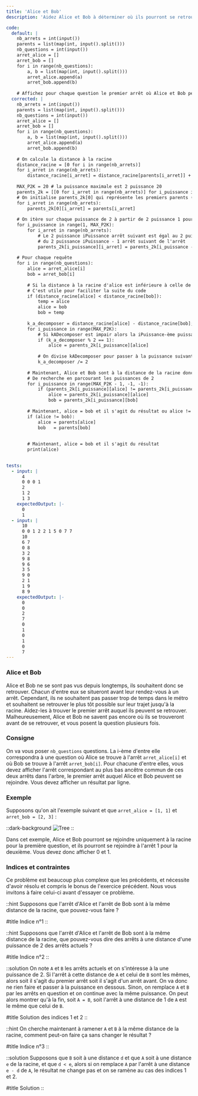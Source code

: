 ```yaml
---
title: 'Alice et Bob'
description: 'Aidez Alice et Bob à déterminer où ils pourront se retrouver selon l'arrêt où ils se trouvent'

code:
  default: |
    nb_arrets = int(input())
    parents = list(map(int, input().split()))
    nb_questions = int(input())
    arret_alice = []
    arret_bob = []
    for i in range(nb_questions):
        a, b = list(map(int, input().split()))
        arret_alice.append(a)
        arret_bob.append(b)
    
    # Affichez pour chaque question le premier arrêt où Alice et Bob peuvent se rejoindre
  corrected: |
    nb_arrets = int(input())
    parents = list(map(int, input().split()))
    nb_questions = int(input())
    arret_alice = []
    arret_bob = []
    for i in range(nb_questions):
        a, b = list(map(int, input().split()))
        arret_alice.append(a)
        arret_bob.append(b)
    
    # On calcule la distance à la racine
    distance_racine = [0 for i in range(nb_arrets)]
    for i_arret in range(nb_arrets):
        distance_racine[i_arret] = distance_racine[parents[i_arret]] + 1
        
    MAX_P2K = 20 # la puissance maximale est 2 puissance 20
    parents_2k = [[0 for i_arret in range(nb_arrets)] for i_puissance in range(MAX_P2K)]
    # On initialise parents_2k[0] qui représente les premiers parents (2 puissance 0 = 1)
    for i_arret in range(nb_arrets):
        parents_2k[0][i_arret] = parents[i_arret]
        
    # On itère sur chaque puissance de 2 à partir de 2 puissance 1 pour calculer sa table
    for i_puissance in range(1, MAX_P2K):
        for i_arret in range(nb_arrets):
            # Le 2 puissance iPuissance arrêt suivant est égal au 2 puissance iPuissance - 1 arrêt de l'arrêt
            # du 2 puissance iPuissance - 1 arrêt suivant de l'arrêt
            parents_2k[i_puissance][i_arret] = parents_2k[i_puissance - 1][parents_2k[i_puissance - 1][i_arret]]
        
    # Pour chaque requête
    for i in range(nb_questions):
        alice = arret_alice[i]
        bob = arret_bob[i]
        
        # Si la distance à la racine d'alice est inférieure à celle de bob, on les inverse
        # C'est utile pour faciliter la suite du code
        if (distance_racine[alice] < distance_racine[bob]):
            temp = alice
            alice = bob
            bob = temp
        
        k_a_decomposer = distance_racine[alice] - distance_racine[bob];
        for i_puissance in range(MAX_P2K):
            # Si kADecomposer est impair alors la iPuissance-ème puissance est inclue dans k.
            if (k_a_decomposer % 2 == 1):
                alice = parents_2k[i_puissance][alice]
    
            # On divise kADecomposer pour passer à la puissance suivante
            k_a_decomposer /= 2
        
        # Maintenant, Alice et Bob sont à la distance de la racine donc on peut appliquer l'algorithme
        # De recherche en parcourant les puissances de 2
        for i_puissance in range(MAX_P2K - 1, -1, -1):
            if (parents_2k[i_puissance][alice] != parents_2k[i_puissance][bob]):
                alice = parents_2k[i_puissance][alice]
                bob = parents_2k[i_puissance][bob]
        
        # Maintenant, alice = bob et il s'agit du résultat ou alice != bob et parents[alice] = parents[bob] et c'est le résultat
        if (alice != bob):
            alice = parents[alice]
            bob   = parents[bob]
        
        
        # Maintenant, alice = bob et il s'agit du résultat
        print(alice)
    

tests:
  - input: |
      4
      0 0 0 1
      2
      1 2
      1 3
    expectedOutput: |-
      0
      1
  - input: |
      10
      0 0 1 2 2 1 5 0 7 7
      10
      6 7
      0 8
      3 2
      9 8
      9 6
      3 5
      9 0
      2 1
      1 9
      8 9
    expectedOutput: |-
      0
      0
      2
      7
      0
      1
      0
      1
      0
      7
---
```


### Alice et Bob

Alice et Bob ne se sont pas vus depuis longtemps, ils souhaitent donc se retrouver. Chacun d'entre eux se situeront avant leur rendez-vous à un arrêt. Cependant, ils ne souhaitent pas passer trop de temps dans le métro et souhaitent se retrouver le plus tôt possible sur leur trajet jusqu'à la racine. Aidez-les à trouver le premier arrêt auquel ils peuvent se retrouver. Malheureusement, Alice et Bob ne savent pas encore où ils se trouveront avant de se retrouver, et vous posent la question plusieurs fois.

### Consigne

On va vous poser `nb_questions` questions. La i-ème d'entre elle correspondra à une question où Alice se trouve à l'arrêt `arret_alice[i]` et où Bob se trouve à l'arrêt `arret_bob[i]`. Pour chacune d'entre elles, vous devez afficher l'arrêt correspondant au plus bas ancêtre commun de ces deux arrêts dans l'arbre, le premier arrêt auquel Alice et Bob peuvent se rejoindre. Vous devez afficher un résultat par ligne.

### Exemple

Supposons qu'on ait l'exemple suivant et que `arret_alice = [1, 1]` et `arret_bob = [2, 3]` :

::dark-background
![Tree](/polympiads/tree-metro-polympiads.png)
::

Dans cet exemple, Alice et Bob pourront se rejoindre uniquement à la racine pour la première question, et ils pourront se rejoindre à l'arrêt 1 pour la deuxième. Vous devez donc afficher 0 et 1.

### Indices et contraintes

Ce problème est beaucoup plus complexe que les précédents, et nécessite d'avoir résolu et compris le bonus de l'exercice précédent. Nous vous invitons à faire celui-ci avant d'essayer ce problème.

::hint
Supposons que l'arrêt d'Alice et l'arrêt de Bob sont à la même distance de la racine, que pouvez-vous faire ?

#title
Indice n°1
::

::hint
Supposons que l'arrêt d'Alice et l'arrêt de Bob sont à la même distance de la racine, que pouvez-vous dire des arrêts à une distance d'une puissance de 2 des arrêts actuels ?

#title
Indice n°2
::

::solution
On note `A` et `B` les arrêts actuels et on s'intéresse à la une puissance de 2. Si l'arrêt à cette distance de `A` et celui de `B` sont les mêmes, alors soit il s'agit du premier arrêt soit il s'agit d'un arrêt avant. On va donc ne rien faire et passer à la puissance en dessous. Sinon, on remplace `A` et `B` par les arrêts en question et on continue avec la même puissance. On peut alors montrer qu'à la fin, soit `A = B`, soit l'arrêt à une distance de 1 de `A` est le même que celui de `B`. 

#title
Solution des indices 1 et 2
::

::hint
On cherche maintenant à ramener `A` et `B` à la même distance de la racine, comment peut-on faire ça sans changer le résultat ?

#title
Indice n°3
::

::solution
Supposons que `B` soit à une distance `d` et que `A` soit à une distance `e` de la racine, et que `d < e`, alors si on remplace `A` par l'arrêt à une distance `e - d` de `A`, le résultat ne change pas et on se ramène au cas des indices 1 et 2.

#title
Solution
::